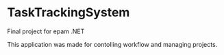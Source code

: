 # TaskTrackingSystem
Final project for epam .NET

This application was made for contolling workflow and managing projects. 
